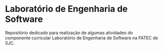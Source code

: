 # Laboratório de Engenharia de Software
Repositório dedicado para realização de algumas atividades do componente curricular Laboratório de Engenharia de Software na FATEC de SJC.
